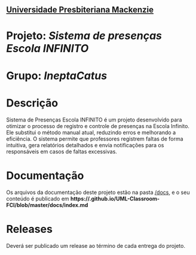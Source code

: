 <h2><a href= "https://www.mackenzie.br">Universidade Presbiteriana Mackenzie</a></h2>


# Projeto: *Sistema de presenças Escola INFINITO*

# Grupo: *IneptaCatus*

# Descrição

Sistema de Presenças Escola INFINITO é um projeto desenvolvido para otimizar o processo de registro e controle de presenças na Escola Infinito. Ele substitui o método manual atual, reduzindo erros e melhorando a eficiência. O sistema permite que professores registrem faltas de forma intuitiva, gera relatórios detalhados e envia notificações para os responsáveis em casos de faltas excessivas.

# Documentação

Os arquivos da documentação deste projeto estão na pasta [/docs](/docs), e o seu conteúdo é publicado em **https://<usuario>.github.io/UML-Classroom-FCI/blob/master/docs/index.md**


# Releases

Deverá ser publicado um release ao término de cada entrega do projeto.
